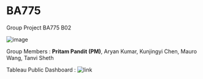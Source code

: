 # BA775
Group Project BA775 B02

![image](https://github.com/mwangcy/BA775/assets/143052952/8fa98239-f3a3-4260-999d-1781562213d3)

Group Members : **Pritam Pandit (PM)**, Aryan Kumar, Kunjingyi Chen, Mauro Wang, Tanvi Sheth

Tableau Public Dashboard : ![link](https://public.tableau.com/app/profile/mauro.wang/viz/B02-Anime-Insights_17022701873650/OverviewDashboard)
